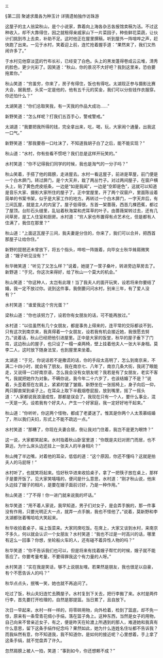     三 

   §第二回 聚谑求凰各为种玉计 详猜遗帕独作访珠游

   这屋子的主人翁梁秋山，是个小说家，靠着向上海各杂志各报馆卖稿为活。不过这种收入，却不大靠得住，因之就租得亲戚家山下一片菜园子，种些鲜花菜蔬，让伙计们挑到市上去卖，补助不足。这时他正在屋里撰稿，听到屋外一阵喧哗之声，赶快跑了出来。一见于水村，笑着迎上前，连忙抢着握手道：“果然来了，我们又热闹许多了。”

   于水村见他穿淡蓝的竹布长衫，已经变了白色。头上的黑发蓬得卷成云云堆，清秀的脸色，更少光彩了。因笑道：“秋山，你的景况不大好吧？我到这里来，恐伯要拖累你。”

   秋山笑道：“穷虽穷，你来了，房子有得住，饭也有得吃。太湖现正参与摄影比赛大会，据我想，头奖一定是他的，他有五千元的奖金，我们可以分些钱作衣服穿。你还怕什么？”

   太湖笑道：“你们总取笑我，有一天我的作品大成功……”

   新野笑道：“怎么样呢？打我们五百手心，警戒警戒。”

   太湖道：“我要把我所得的钱，完全拿出来，吃，喝，玩，大家闹个通量，出我这一口气。”

   新野笑道：“那我要吞一口吐沫了，不知道我胡子白了之后，能不能实现？”

   秋山道：“水村，你有些看不惯吧？我们总是这样开玩笑的。”

   水村笑道：“你不记得我们同学的时候，我也是淘气的一分子吗？”

   秋山笑着，手搭了他的肩膀，走进屋去。水村一看这屋子，前进是草屋，前门便是一个白木屏门。转过屏门，是个大天井，栽了两丛竹子。对过两间屋子，在窗户横头上，贴了黄色虎皮纸条，一边是“如是我闻”，一边是“空即是色”，这就可以知道是音乐大家、摄影大家所住的屋子了。正中堂屋里，开了两个双窗户，里面陈设着简单的书案书架，似乎是大家工作的地方。再转过一个白木屏门，一字天井后，有三间瓦屋，就是主人的内室了。屋子低得很，东首一架蔷薇，西首几棵芭蕉，都过了屋顶。台阶石头缝里，乱钻着秋海棠和虎耳草的叶子。由蔷薇架转过去，还有几间草房，是工人住室和厨房。水村道：“穷人家也布置得有点艺术化，但是都有人住满了，我住在那里？”

   秋山道：“上面这瓦屋子三间，我夫妻是分住的，你来了，我们可以合并，把西首那屋子让给你住。”

   新野的琵琶还未曾放下，将五个指头，哗啦一阵拨着，向毕女士秋华耸肩微笑道：“嫂子听见没有？”

   秋华微笑道：“听见了又怎么样？”说着，她提了一筐子桑叶，转进旁边草房去了。新野道：“于兄，你这次来得好，给了秋山一个莫大的机会。”

   秋山笑道：“你这种人，太岂有此理！当了我夫人的面开玩笑，设若将来你要结了婚，我一定不放过你。说到这件事，我倒要问问水村，别来三年，有了爱人没有？”

   水村笑道：“谁爱我这个穷光蛋？”

   梁秋山道：“你也该努力了，设若你有女朋友的话，可不能再放过。”

   水村道：“以往虽然有几个女朋友，都是事务上得来的，连平常的交际都谈不到，只有这次到南京来，我真得着一个女朋友，设若我有机会接近她，我很愿去努力。”说着话，秋山已经把他引进屋里。正中是大家的饭堂，秋华的屋子垂下了门帘，这边秋山的屋子，也只设了一榻一桌两椅，壁上挂着他夫人一张大半身相。莫李二人，这时放下随身法宝，也到屋里来坐着。

   太湖道：“于兄，你说话若不是撒谎的话，你的手段太高明了，怎么到南京来，不满二十四小时，就会有了朋友。我在南京七、八年了，南京几条大街，我闭了眼能走，又说得一口好南京语，怎么我会没有女朋友呢？我若是有了女朋友，老实不客气，我就把她作为对象。不瞒你说，我今年二十六岁了，也该结婚了不是？”说着，头歪着搭在左肩上，紧紧的皱了皱眉。新野坐在一张摇椅上，身子向后一仰，两只脚直架到桌子上。在耳朵上取下半截烟卷屁股，放到嘴里，摇了一摇头道：“人家都说我浪漫成性，那都是误会了。我现在只有一个人，要什么事业，混一天是一天。设若我有个好夫人，产生一个好家庭，我一定好好地干起来。”

   秋山道：“你听听，你这两个怪物，都成了老婆迷了。惟其是你两个人太羡慕结婚了，所以我们夫妇，形式上不能不疏远一点。”

   水村笑道：“那糟了，你现在夫妻合居，倒让我对门住着，我岂不是更为眼馋？”

   这一说，大家都笑起来。水村指着秋山卧室里道：“你既是夫妇对房门而居，也不算远，为什么床头边还挂上一张夫人的半身相片？”

   秋山掩了半边嘴，对着他的耳朵，低低的道：“这个原因，你还不懂吗？这就是拍夫人的马屁呀！”

   水村听了，也就笑将起来。恰好秋华进来收拾桌子，拿了一把筷子放在桌上，那样子是要开饭了。见大家笑嘻嘻的，便问是什么意思，水村道：“刚才秋山说，他床头边挂了嫂子的相片，是要在嫂子面前讨好，乃是一种作用。”

   秋山笑道：“了不得！你一进门就来说我的坏话。”

   秋华笑道：“用不着人家说，我早知道，男子们对女子，是会弄手腕的，那一件事没有作用，只要光明正大一点，就弄一点手腕，我也不怪他了。”说着，莫新野和李太湖都张着嘴哈哈大笑起来。

   秋华收拾着桌子，端上饭菜来。大家同席吃饭。在席上，大家又谈到水村，来南京不多久，何以就会认识一个女朋友？水村笑道：“我也不过是一时高兴的话，哪里有这么一回事？你想，坐轮船火车的人，还有碰不着异性人物的吗？”

   秋华笑道：“你不告诉我们也可以，但是将来有找着嫂子帮忙的时候，嫂子就不能答应了。你要考量考量，不要得罪我这个有力量的人呀。”

   水村笑道：“实在我是笑话，够不上说朋友哩。若果然是朋友，我也很足以自豪，有个不愿告诉人的吗？”

   秋华点点头，抿嘴一笑，她也就不再追问了。

   吃过了饭，秋山夫妇连忙去腾屋子。水村复到下关去，把行李搬了来。水村是两件行李，首先要打开检理的，自然是那提篮。当日累了，且自放下。

   次日一早起来，水村一样一样的，将零碎用物，向外检着，检到了篮底，却不免一惊，原来有一条雪青花绸小手绢，落在篮子角上。这种东西，当然是女子的用物，自己向来不曾亲近女子，有之，便是昨天在轮渡上所遇到的那人，难道她和我真有什么意思，留下这条手绢作纪念吗？果然如此，她为什么连姓名住址都不告诉我？而我纵然有意，你不知道我，我不知道你，是如何的接近呢？心里想着，手上拿了这条手绢，就不觉盘弄了许久。

   忽然肩膀上被人一拍，笑道：“事到如今，你还想赖不成？”

